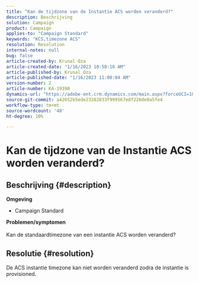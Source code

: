 ```yaml
---
title: "Kan de tijdzone van de Instantie ACS worden veranderd?"
description: Beschrijving
solution: Campaign
product: Campaign
applies-to: "Campaign Standard"
keywords: "KCS,timezone ACS"
resolution: Resolution
internal-notes: null
bug: false
article-created-by: Krunal Oza
article-created-date: "1/16/2023 10:58:16 AM"
article-published-by: Krunal Oza
article-published-date: "1/16/2023 11:00:04 AM"
version-number: 2
article-number: KA-19390
dynamics-url: "https://adobe-ent.crm.dynamics.com/main.aspx?forceUCI=1&pagetype=entityrecord&etn=knowledgearticle&id=f8a0ffa7-8c95-ed11-aad1-6045bd006793"
source-git-commit: a42652b5ede23282833f999567edf226de0a5fe4
workflow-type: tm+mt
source-wordcount: '48'
ht-degree: 10%

---
```


# Kan de tijdzone van de Instantie ACS worden veranderd?

## Beschrijving {#description}

<b>Omgeving</b>
- Campaign Standard



<b>Problemen/symptomen</b><br><br>Kan de standaardtimezone van een instantie ACS worden veranderd?<br>

## Resolutie {#resolution}


De ACS instantie timezone kan niet worden veranderd zodra de instantie is provisioned.
